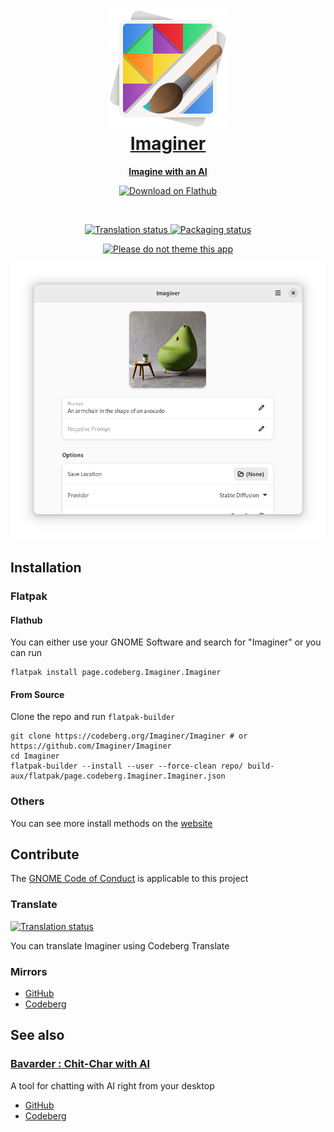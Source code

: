 <a href="https://imaginer.codeberg.page">
<h1 align="center">
  <img src="data/icons/hicolor/scalable/apps/page.codeberg.Imaginer.Imaginer.svg" alt="Imaginer" width="192" height="192"/>
  <br>
  Imaginer
</h1>

<p align="center">
  <strong>Imagine with an AI</strong>
</p>
</a>

<p align="center">
  <a href="https://flathub.org/apps/details/page.codeberg.Imaginer.Imaginer">
    <img width="200" alt="Download on Flathub" src="https://dl.flathub.org/assets/badges/flathub-badge-i-en.svg"/>
  </a>
  <br>
</p>

<br>

<p align="center">
 <a href="https://translate.codeberg.org/engage/imaginer/">
  <img src="https://translate.codeberg.org/widgets/imaginer/-/svg-badge.svg" alt="Translation status" />
  </a>
  <a href="https://repology.org/project/imaginer/versions">
    <img alt="Packaging status" src="https://repology.org/badge/tiny-repos/imaginer.svg">
  </a>
</p>

<p align="center">
  <a href="https://stopthemingmy.app">
    <img alt="Please do not theme this app" src="https://stopthemingmy.app/badge.svg"/>
  </a>
</p>

<a href="https://imaginer.codeberg.page">
<p align="center">
  <img src="./data/screenshots/avocado-armchair.png" alt="Preview"/>
</p>
</a>

## Installation

### Flatpak

#### Flathub

You can either use your GNOME Software and search for "Imaginer" or you can run

``` shell
flatpak install page.codeberg.Imaginer.Imaginer
```

#### From Source

Clone the repo and run `flatpak-builder`

``` shell
git clone https://codeberg.org/Imaginer/Imaginer # or https://github.com/Imaginer/Imaginer
cd Imaginer
flatpak-builder --install --user --force-clean repo/ build-aux/flatpak/page.codeberg.Imaginer.Imaginer.json
```

### Others

You can see more install methods on the [website](https://imaginer.codeberg.page/install/)

## Contribute

The [GNOME Code of Conduct](https://wiki.gnome.org/Foundation/CodeOfConduct) is applicable to this project

### Translate

<a href="https://translate.codeberg.org/engage/imaginer/">
<img src="https://translate.codeberg.org/widgets/imaginer/-/multi-auto.svg" alt="Translation status" />
</a>

You can translate Imaginer using Codeberg Translate

### Mirrors

- [GitHub](https://github.com/Imaginer/Imaginer)
- [Codeberg](https://codeberg.org/Imaginer/Imaginer)

## See also 

### [Bavarder : Chit-Char with AI](https://bavarder.codeberg.page)

A tool for chatting with AI right from your desktop

- [GitHub](https://github.com/Bavarder/Bavarder)
- [Codeberg](https://codeberg.org/Bavarder/Bavarder)
